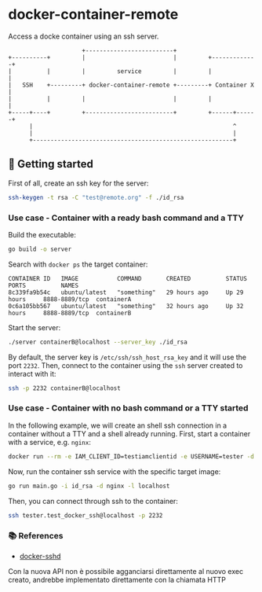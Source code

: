 # docker-container-remote

Access a docke container using an ssh server.

```
                     +-------------------------+
+----------+         |                         |         +-------------+
|          |         |         service         |         |             |
|   SSH    +---------+ docker-container-remote +---------+ Container X |
|          |         |                         |         |             |
+-----+----+         +-------------------------+         +------+------+
      |                                                         ^
      |                                                         |
      +---------------------------------------------------------+
```

## :rocket: Getting started

First of all, create an ssh key for the server:

```bash
ssh-keygen -t rsa -C "test@remote.org" -f ./id_rsa
```

### Use case - Container with a ready bash command and a TTY

Build the executable:

```bash
go build -o server
```

Search with `docker ps` the target container:

```
CONTAINER ID   IMAGE           COMMAND       CREATED          STATUS          PORTS          NAMES
8c339fa9b54c   ubuntu/latest   "something"   29 hours ago     Up 29 hours     8888-8889/tcp  containerA
0c6a105bb567   ubuntu/latest   "something"   32 hours ago     Up 32 hours     8888-8889/tcp  containerB
```

Start the server:

```bash
./server containerB@localhost --server_key ./id_rsa
```

By default, the server key is `/etc/ssh/ssh_host_rsa_key` and it will use the port `2232`. 
Then, connect to the container using the `ssh` server created to interact with it:

```bash
ssh -p 2232 containerB@localhost
```

### Use case - Container with no bash command or a TTY started

In the following example, we will create an shell ssh connection in a container without a TTY and a shell already running. First, start a container with a service, e.g. `nginx`:

```bash
docker run --rm -e IAM_CLIENT_ID=testiamclientid -e USERNAME=tester -d --name test_docker_ssh nginx
```

Now, run the container ssh service with the specific target image:

```bash
go run main.go -i id_rsa -d nginx -l localhost
```

Then, you can connect through ssh to the container:

```bash
ssh tester.test_docker_ssh@localhost -p 2232
```

### :books: References

* [docker-sshd](https://github.com/tg123/docker-sshd)


Con la nuova API non è possibile agganciarsi direttamente al nuovo exec creato, andrebbe implementato direttamente con la chiamata HTTP
